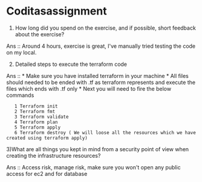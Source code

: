 # Coditasassignment


1) How long did you spend on the exercise, and if possible, short feedback about the exercise?

Ans ::  Around 4 hours, exercise is great, I've manually tried testing the code on my local.

2) Detailed steps to execute the terraform code

Ans :: * Make sure you have installed terraform in your machine
       * All files should needed to be ended with .tf as terraform represents and execute the files which ends with .tf only
       * Next you will need to fire the below commands
       
       1 Terraform init
       2 Terraform fmt
       3 Terraform validate
       4 Terraform plan
       5 Terraform apply
       6 Terraform destroy ( We will loose all the resources which we have created using terraform apply)
       
3)What are all things you kept in mind from a security point of view when creating the infrastructure resources?

Ans :: Access risk, manage risk, make sure you won't open any public access for ec2 and for database
